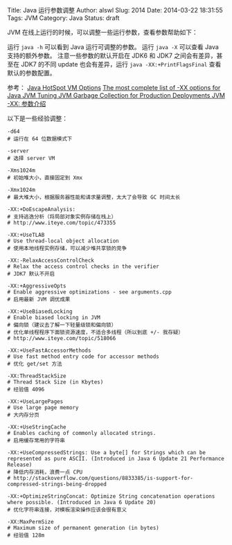 Title: Java 运行参数调整
Author: alswl
Slug: 2014
Date: 2014-03-22 18:31:55
Tags:  JVM
Category: Java
Status: draft

JVM 在线上运行的时候，可以调整一些运行参数，查看参数帮助如下：

运行 `java -h` 可以看到 Java 运行可调整的参数。
运行 `java -X` 可以查看 Java 支持的额外参数。
注意一些参数的默认开启在 JDK6 和 JDK7 之间会有差异，甚至在 JDK7 的不同 update
也会有差异，运行 `java -XX:+PrintFlagsFinal` 查看默认的参数配置。

参考：
[Java HotSpot VM Options](http://www.oracle.com/technetwork/java/javase/tech/vmoptions-jsp-140102.html)
[The most complete list of -XX options for Java JVM ](http://stas-blogspot.blogspot.com/2011/07/most-complete-list-of-xx-options-for.html)
[ Tuning JVM Garbage Collection for Production Deployments ](http://docs.oracle.com/cd/E13209_01/wlcp/wlss30/configwlss/jvmgc.html)
[JVM -XX: 参数介绍](http://www.jvmer.com/jvm-xx-参数介绍/)

以下是一些经验调整：

```
-d64
# 运行在 64 位数据模式下

-server
# 选择 server VM

-Xms1024m
# 初始堆大小，直接固定到 Xmx

-Xmx1024m
# 最大堆大小，根据服务器性能和请求量调整，太大了会导致 GC 时间太长

-XX:+DoEscapeAnalysis:
# 支持逃逸分析（将局部对象实例存储在栈上）
# http://www.iteye.com/topic/473355

-XX:+UseTLAB
# Use thread-local object allocation
# 使用本地线程实例存储，可以减少堆共享锁的竞争

-XX:-RelaxAccessControlCheck
# Relax the access control checks in the verifier
# JDK7 默认不开启

-XX:+AggressiveOpts
# Enable aggressive optimizations - see arguments.cpp
# 启用最新 JVM 调优成果

-XX:+UseBiasedLocking
# Enable biased locking in JVM
# 偏向锁（建议去了解一下轻量级锁和偏向锁）
# 优化单线程程序下面锁资源速度，不适合多线程（所以到底 +/- 我存疑）
# http://www.iteye.com/topic/518066

-XX:+UseFastAccessorMethods
# Use fast method entry code for accessor methods
# 优化 get/set 方法

-XX:ThreadStackSize
# Thread Stack Size (in Kbytes)
# 经验值 4096

-XX:+UseLargePages
# Use large page memory
# 大内存分页

-XX:+UseStringCache
# Enables caching of commonly allocated strings.
# 启用缓存常用的字符串

-XX:+UseCompressedStrings: Use a byte[] for Strings which can be represented as pure ASCII. (Introduced in Java 6 Update 21 Performance Release)
# 降低内存消耗，浪费一点 CPU
# http://stackoverflow.com/questions/8833385/is-support-for-compressed-strings-being-dropped

-XX:+OptimizeStringConcat: Optimize String concatenation operations where possible. (Introduced in Java 6 Update 20)
# 优化字符串连接，对模板渲染操作应该会很有意义

-XX:MaxPermSize
# Maximum size of permanent generation (in bytes)
# 经验值 128m
```
